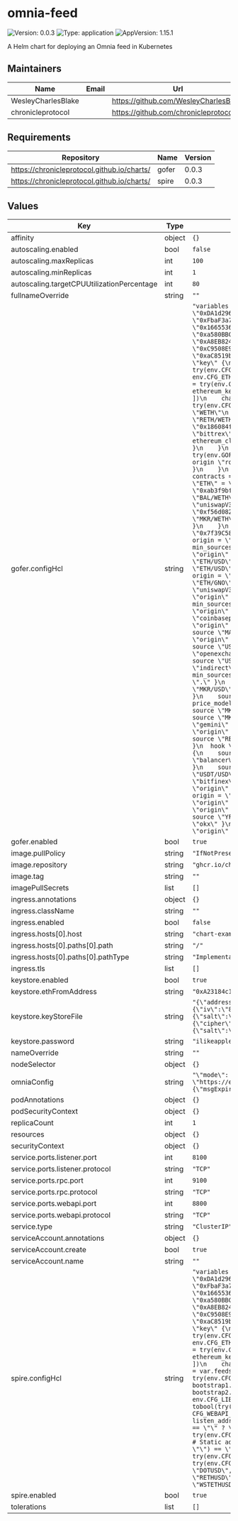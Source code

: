 # omnia-feed

![Version: 0.0.3](https://img.shields.io/badge/Version-0.0.3-informational?style=flat-square) ![Type: application](https://img.shields.io/badge/Type-application-informational?style=flat-square) ![AppVersion: 1.15.1](https://img.shields.io/badge/AppVersion-1.15.1-informational?style=flat-square)

A Helm chart for deploying an Omnia feed in Kubernetes

## Maintainers

| Name | Email | Url |
| ---- | ------ | --- |
| WesleyCharlesBlake |  | <https://github.com/WesleyCharlesBlake> |
| chronicleprotocol |  | <https://github.com/chronicleprotocol> |

## Requirements

| Repository | Name | Version |
|------------|------|---------|
| https://chronicleprotocol.github.io/charts/ | gofer | 0.0.3 |
| https://chronicleprotocol.github.io/charts/ | spire | 0.0.3 |

## Values

| Key | Type | Default | Description |
|-----|------|---------|-------------|
| affinity | object | `{}` |  |
| autoscaling.enabled | bool | `false` |  |
| autoscaling.maxReplicas | int | `100` |  |
| autoscaling.minReplicas | int | `1` |  |
| autoscaling.targetCPUUtilizationPercentage | int | `80` |  |
| fullnameOverride | string | `""` |  |
| gofer.configHcl | string | `"variables {\n  # List of feeds that are allowed to send price updates and event attestations.\n  feeds = try(env.CFG_FEEDS == \"\" ? [] : split(\",\", env.CFG_FEEDS), [\n    \"0xDA1d2961Da837891f43235FddF66BAD26f41368b\",\n    \"0x4b0E327C08e23dD08cb87Ec994915a5375619aa2\",\n    \"0x75ef8432566A79C86BBF207A47df3963B8Cf0753\",\n    \"0x83e23C207a67a9f9cB680ce84869B91473403e7d\",\n    \"0xFbaF3a7eB4Ec2962bd1847687E56aAEE855F5D00\",\n    \"0xfeEd00AA3F0845AFE52Df9ECFE372549B74C69D2\",\n    \"0x71eCFF5261bAA115dcB1D9335c88678324b8A987\",\n    \"0x8ff6a38A1CD6a42cAac45F08eB0c802253f68dfD\",\n    \"0x16655369Eb59F3e1cAFBCfAC6D3Dd4001328f747\",\n    \"0xD09506dAC64aaA718b45346a032F934602e29cca\",\n    \"0xc00584B271F378A0169dd9e5b165c0945B4fE498\",\n    \"0x60da93D9903cb7d3eD450D4F81D402f7C4F71dd9\",\n    \"0xa580BBCB1Cee2BCec4De2Ea870D20a12A964819e\",\n    \"0xD27Fa2361bC2CfB9A591fb289244C538E190684B\",\n    \"0x8de9c5F1AC1D4d02bbfC25fD178f5DAA4D5B26dC\",\n    \"0xE6367a7Da2b20ecB94A25Ef06F3b551baB2682e6\",\n    \"0xA8EB82456ed9bAE55841529888cDE9152468635A\",\n    \"0x130431b4560Cd1d74A990AE86C337a33171FF3c6\",\n    \"0x8aFBD9c3D794eD8DF903b3468f4c4Ea85be953FB\",\n    \"0xd94BBe83b4a68940839cD151478852d16B3eF891\",\n    \"0xC9508E9E3Ccf319F5333A5B8c825418ABeC688BA\",\n    \"0x77EB6CF8d732fe4D92c427fCdd83142DB3B742f7\",\n    \"0x3CB645a8f10Fb7B0721eaBaE958F77a878441Cb9\",\n    \"0x4f95d9B4D842B2E2B1d1AC3f2Cf548B93Fd77c67\",\n    \"0xaC8519b3495d8A3E3E44c041521cF7aC3f8F63B3\",\n    \"0xd72BA9402E9f3Ff01959D6c841DDD13615FFff42\"\n  ])\n}\n\nethereum {\n  rand_keys = try(env.CFG_ETH_FROM, \"\") == \"\" ? [\"default\"] : []\n\n  dynamic \"key\" {\n    for_each = try(env.CFG_ETH_FROM, \"\") == \"\" ? [] : [1]\n    labels   = [\"default\"]\n    content {\n      address         = try(env.CFG_ETH_FROM, \"\")\n      keystore_path   = try(env.CFG_ETH_KEYS, \"\")\n      passphrase_file = try(env.CFG_ETH_PASS, \"\")\n    }\n  }\n\n  client \"default\" {\n    rpc_urls     = try(env.CFG_ETH_RPC_URLS == \"\" ? [] : split(\",\", env.CFG_ETH_RPC_URLS), [\n      \"https://eth.public-rpc.com\"\n    ])\n    chain_id     = tonumber(try(env.CFG_ETH_CHAIN_ID, \"1\"))\n    ethereum_key = \"default\"\n  }\n\n  client \"arbitrum\" {\n    rpc_urls     = try(env.CFG_ETH_ARB_RPC_URLS == \"\" ? [] : split(\",\", env.CFG_ETH_ARB_RPC_URLS), [\n      \"https://arbitrum.public-rpc.com\"\n    ])\n    chain_id     = tonumber(try(env.CFG_ETH_ARB_CHAIN_ID, \"42161\"))\n    ethereum_key = \"default\"\n  }\n\n  client \"optimism\" {\n    rpc_urls     = try(env.CFG_ETH_OPT_RPC_URLS == \"\" ? [] : split(\",\", env.CFG_ETH_OPT_RPC_URLS), [\n      \"https://mainnet.optimism.io\"\n    ])\n    chain_id     = tonumber(try(env.CFG_ETH_OPT_CHAIN_ID, \"10\"))\n    ethereum_key = \"default\"\n  }\n}\n\ngofer {\n  rpc_listen_addr = try(env.CFG_GOFER_RPC_ADDR, \"0.0.0.0:9200\")\n  rpc_agent_addr  = try(env.CFG_GOFER_RPC_ADDR, \"127.0.0.1:9200\")\n\n  origin \"balancerV2\" {\n    type   = \"balancerV2\"\n    params = {\n      ethereum_client = \"default\"\n      symbol_aliases  = {\n        \"ETH\" = \"WETH\"\n      }\n      contracts = {\n        \"WETH/GNO\"      = \"0xF4C0DD9B82DA36C07605df83c8a416F11724d88b\",\n        \"Ref:RETH/WETH\" = \"0xae78736Cd615f374D3085123A210448E74Fc6393\",\n        \"RETH/WETH\"     = \"0x1E19CF2D73a72Ef1332C882F20534B6519Be0276\",\n        \"STETH/WETH\"    = \"0x32296969ef14eb0c6d29669c550d4a0449130230\",\n        \"WETH/YFI\"      = \"0x186084ff790c65088ba694df11758fae4943ee9e\"\n      }\n    }\n  }\n\n  origin \"binance_us\" {\n    type   = \"binance\"\n    params = {\n      url = \"https://www.binance.us\"\n    }\n  }\n\n  origin \"bittrex\" {\n    type   = \"bittrex\"\n    params = {\n      symbol_aliases = {\n        \"REP\" = \"REPV2\"\n      }\n    }\n  }\n\n  origin \"curve\" {\n    type   = \"curve\"\n    params = {\n      ethereum_client = \"default\"\n      contracts       = {\n        \"RETH/WSTETH\" = \"0x447Ddd4960d9fdBF6af9a790560d0AF76795CB08\",\n        \"ETH/STETH\"   = \"0xDC24316b9AE028F1497c275EB9192a3Ea0f67022\"\n      }\n    }\n  }\n\n  origin \"ishares\" {\n    type = \"ishares\"\n  }\n\n  origin \"openexchangerates\" {\n    type   = \"openexchangerates\"\n    params = {\n      api_key = try(env.GOFER_OPENEXCHANGERATES_API_KEY, \"\")\n    }\n  }\n\n  origin \"poloniex\" {\n    type   = \"poloniex\"\n    params = {\n      symbol_aliases = {\n        \"REP\" = \"REPV2\"\n      }\n    }\n  }\n\n  origin \"rocketpool\" {\n    type   = \"rocketpool\"\n    params = {\n      ethereum_client = \"default\"\n      contracts       = {\n        \"RETH/ETH\" = \"0xae78736Cd615f374D3085123A210448E74Fc6393\"\n      }\n    }\n  }\n\n  origin \"sushiswap\" {\n    type   = \"sushiswap\"\n    params = {\n      symbol_aliases = {\n        \"ETH\" = \"WETH\",\n        \"BTC\" = \"WBTC\",\n        \"USD\" = \"USDC\"\n      }\n      contracts = {\n        \"YFI/WETH\" = \"0x088ee5007c98a9677165d78dd2109ae4a3d04d0c\"\n      }\n    }\n  }\n\n  origin \"uniswap\" {\n    type   = \"uniswap\"\n    params = {\n      symbol_aliases = {\n        \"ETH\" = \"WETH\",\n        \"BTC\" = \"WBTC\",\n        \"USD\" = \"USDC\"\n      }\n      contracts = {\n        \"WETH/USDC\" = \"0xb4e16d0168e52d35cacd2c6185b44281ec28c9dc\",\n        \"LEND/WETH\" = \"0xab3f9bf1d81ddb224a2014e98b238638824bcf20\",\n        \"LRC/WETH\"  = \"0x8878df9e1a7c87dcbf6d3999d997f262c05d8c70\",\n        \"PAXG/WETH\" = \"0x9c4fe5ffd9a9fc5678cfbd93aa2d4fd684b67c4c\",\n        \"BAL/WETH\"  = \"0xa70d458a4d9bc0e6571565faee18a48da5c0d593\",\n        \"YFI/WETH\"  = \"0x2fdbadf3c4d5a8666bc06645b8358ab803996e28\"\n      }\n    }\n  }\n\n  origin \"uniswapV3\" {\n    type   = \"uniswapV3\"\n    params = {\n      symbol_aliases = {\n        \"BTC\" = \"WBTC\",\n        \"ETH\" = \"WETH\",\n        \"USD\" = \"USDC\"\n      }\n      contracts = {\n        \"GNO/WETH\"  = \"0xf56d08221b5942c428acc5de8f78489a97fc5599\",\n        \"LINK/WETH\" = \"0xa6cc3c2531fdaa6ae1a3ca84c2855806728693e8\",\n        \"MKR/USDC\"  = \"0xc486ad2764d55c7dc033487d634195d6e4a6917e\",\n        \"MKR/WETH\"  = \"0xe8c6c9227491c0a8156a0106a0204d881bb7e531\",\n        \"USDC/WETH\" = \"0x88e6a0c2ddd26feeb64f039a2c41296fcb3f5640\",\n        \"YFI/WETH\"  = \"0x04916039b1f59d9745bf6e0a21f191d1e0a84287\"\n      }\n    }\n  }\n\n  origin \"wsteth\" {\n    type   = \"wsteth\"\n    params = {\n      ethereum_client = \"default\"\n      contracts       = {\n        \"WSTETH/STETH\" = \"0x7f39C581F595B53c5cb19bD0b3f8dA6c935E2Ca0\"\n      }\n    }\n  }\n\n  price_model \"BTC/USD\" \"median\" {\n    source \"BTC/USD\" \"origin\" { origin = \"binance_us\" }\n    source \"BTC/USD\" \"origin\" { origin = \"bitstamp\" }\n    source \"BTC/USD\" \"origin\" { origin = \"coinbasepro\" }\n    source \"BTC/USD\" \"origin\" { origin = \"gemini\" }\n    source \"BTC/USD\" \"origin\" { origin = \"kraken\" }\n    min_sources = 3\n  }\n\n  price_model \"ETH/BTC\" \"median\" {\n    source \"ETH/BTC\" \"origin\" { origin = \"binance_us\" }\n    source \"ETH/BTC\" \"origin\" { origin = \"bitstamp\" }\n    source \"ETH/BTC\" \"origin\" { origin = \"coinbasepro\" }\n    source \"ETH/BTC\" \"origin\" { origin = \"gemini\" }\n    source \"ETH/BTC\" \"origin\" { origin = \"kraken\" }\n    min_sources = 3\n  }\n\n  price_model \"ETH/USD\" \"median\" {\n    source \"ETH/USD\" \"indirect\" {\n      source \"ETH/BTC\" \"origin\" { origin = \"binance\" }\n      source \"BTC/USD\" \"origin\" { origin = \".\" }\n    }\n    source \"ETH/USD\" \"origin\" { origin = \"bitstamp\" }\n    source \"ETH/USD\" \"origin\" { origin = \"coinbasepro\" }\n    source \"ETH/USD\" \"origin\" { origin = \"gemini\" }\n    source \"ETH/USD\" \"origin\" { origin = \"kraken\" }\n    source \"ETH/USD\" \"origin\" { origin = \"uniswapV3\" }\n    min_sources = 3\n  }\n\n  price_model \"GNO/USD\" \"median\" {\n    source \"GNO/USD\" \"indirect\" {\n      source \"ETH/GNO\" \"origin\" { origin = \"balancerV2\" }\n      source \"ETH/USD\" \"origin\" { origin = \".\" }\n    }\n    source \"GNO/USD\" \"indirect\" {\n      source \"GNO/ETH\" \"origin\" { origin = \"uniswapV3\" }\n      source \"ETH/USD\" \"origin\" { origin = \".\" }\n    }\n    source \"GNO/USD\" \"indirect\" {\n      source \"GNO/BTC\" \"origin\" { origin = \"kraken\" }\n      source \"BTC/USD\" \"origin\" { origin = \".\" }\n    }\n    source \"GNO/USD\" \"indirect\" {\n      source \"GNO/USDT\" \"origin\" { origin = \"binance\" }\n      source \"USDT/USD\" \"origin\" { origin = \".\" }\n    }\n    min_sources = 3\n  }\n\n  price_model \"IBTA/USD\" \"origin\" {\n    origin = \"ishares\"\n  }\n\n  price_model \"LINK/USD\" \"median\" {\n    source \"LINK/USD\" \"indirect\" {\n      source \"LINK/BTC\" \"origin\" { origin = \"binance\" }\n      source \"BTC/USD\" \"origin\" { origin = \".\" }\n    }\n    source \"LINK/USD\" \"origin\" { origin = \"bitstamp\" }\n    source \"LINK/USD\" \"origin\" { origin = \"coinbasepro\" }\n    source \"LINK/USD\" \"origin\" { origin = \"gemini\" }\n    source \"LINK/USD\" \"origin\" { origin = \"kraken\" }\n    source \"LINK/USD\" \"indirect\" {\n      source \"LINK/ETH\" \"origin\" { origin = \"uniswapV3\" }\n      source \"ETH/USD\" \"origin\" { origin = \".\" }\n    }\n    min_sources = 3\n  }\n\n  price_model \"MANA/USD\" \"median\" {\n    source \"MANA/USD\" \"indirect\" {\n      source \"MANA/BTC\" \"origin\" { origin = \"binance\" }\n      source \"BTC/USD\" \"origin\" { origin = \".\" }\n    }\n    source \"MANA/USD\" \"origin\" { origin = \"binance_us\" }\n    source \"MANA/USD\" \"origin\" { origin = \"coinbasepro\" }\n    source \"MANA/USD\" \"origin\" { origin = \"kraken\" }\n    source \"MANA/USD\" \"indirect\" {\n      source \"MANA/USDT\" \"origin\" { origin = \"okx\" }\n      source \"USDT/USD\" \"origin\" { origin = \".\" }\n    }\n    source \"MANA/USD\" \"indirect\" {\n      source \"MANA/KRW\" \"origin\" { origin = \"upbit\" }\n      source \"KRW/USD\" \"origin\" { origin = \"openexchangerates\" }\n    }\n    min_sources = 3\n  }\n\n  price_model \"MATIC/USD\" \"median\" {\n    source \"MATIC/USD\" \"indirect\" {\n      source \"MATIC/USDT\" \"origin\" { origin = \"binance\" }\n      source \"USDT/USD\" \"origin\" { origin = \".\" }\n    }\n    source \"MATIC/USD\" \"origin\" { origin = \"coinbasepro\" }\n    source \"MATIC/USD\" \"origin\" { origin = \"gemini\" }\n    source \"MATIC/USD\" \"indirect\" {\n      source \"MATIC/USDT\" \"origin\" { origin = \"huobi\" }\n      source \"USDT/USD\" \"origin\" { origin = \".\" }\n    }\n    source \"MATIC/USD\" \"origin\" { origin = \"kraken\" }\n    min_sources = 3\n  }\n\n  price_model \"MKR/USD\" \"median\" {\n    source \"MKR/USD\" \"indirect\" {\n      source \"MKR/BTC\" \"origin\" { origin = \"binance\" }\n      source \"BTC/USD\" \"origin\" { origin = \".\" }\n    }\n    source \"MKR/USD\" \"origin\" { origin = \"bitstamp\" }\n    source \"MKR/USD\" \"origin\" { origin = \"coinbasepro\" }\n    source \"MKR/USD\" \"origin\" { origin = \"gemini\" }\n    source \"MKR/USD\" \"origin\" { origin = \"kraken\" }\n    source \"MKR/USD\" \"indirect\" {\n      source \"MKR/ETH\" \"origin\" { origin = \"uniswapV3\" }\n      source \"ETH/USD\" \"origin\" { origin = \".\" }\n    }\n    source \"MKR/USD\" \"indirect\" {\n      source \"MKR/USDC\" \"origin\" { origin = \"uniswapV3\" }\n      source \"USDC/USD\" \"origin\" { origin = \".\" }\n    }\n    min_sources = 3\n  }\n\n  price_model \"MKR/ETH\" \"median\" {\n    source \"MKR/ETH\" \"indirect\" {\n      source \"MKR/BTC\" \"origin\" { origin = \"binance\" }\n      source \"ETH/BTC\" \"origin\" { origin = \".\" }\n    }\n    source \"MKR/ETH\" \"indirect\" {\n      source \"MKR/USD\" \"origin\" { origin = \"bitstamp\" }\n      source \"ETH/USD\" \"origin\" { origin = \".\" }\n    }\n    source \"MKR/ETH\" \"indirect\" {\n      source \"MKR/USD\" \"origin\" { origin = \"coinbasepro\" }\n      source \"ETH/USD\" \"origin\" { origin = \".\" }\n    }\n    source \"MKR/ETH\" \"indirect\" {\n      source \"MKR/USD\" \"origin\" { origin = \"gemini\" }\n      source \"ETH/USD\" \"origin\" { origin = \".\" }\n    }\n    source \"MKR/ETH\" \"indirect\" {\n      source \"MKR/USD\" \"origin\" { origin = \"kraken\" }\n      source \"ETH/USD\" \"origin\" { origin = \".\" }\n    }\n    min_sources = 3\n  }\n\n  price_model \"RETH/ETH\" \"median\" {\n    source \"RETH/ETH\" \"origin\" { origin = \"balancerV2\" }\n    source \"RETH/ETH\" \"indirect\" {\n      source \"RETH/WSTETH\" \"origin\" { origin = \"curve\" }\n      source \"WSTETH/ETH\" \"origin\" { origin = \".\" }\n    }\n    source \"RETH/ETH\" \"origin\" { origin = \"rocketpool\" }\n    min_sources = 3\n  }\n  hook \"RETH/ETH\" {\n    post_price = {\n      ethereum_client  = \"default\"\n      circuit_contract = \"0xa3105dee5ec73a7003482b1a8968dc88666f3589\"\n    }\n  }\n\n  price_model \"RETH/USD\" \"indirect\" {\n    source \"RETH/ETH\" \"origin\" { origin = \".\" }\n    source \"ETH/USD\" \"origin\" { origin = \".\" }\n  }\n\n  price_model \"STETH/ETH\" \"median\" {\n    source \"STETH/ETH\" \"origin\" { origin = \"balancerV2\" }\n    source \"STETH/ETH\" \"origin\" { origin = \"curve\" }\n    min_sources = 2\n  }\n\n  price_model \"USDC/USD\" \"median\" {\n    source \"USDC/USD\" \"origin\" { origin = \"coinbasepro\" }\n    source \"USDC/USD\" \"origin\" { origin = \"gemini\" }\n    source \"USDC/USD\" \"origin\" { origin = \"kraken\" }\n    min_sources = 2\n  }\n\n  price_model \"USDT/USD\" \"median\" {\n    source \"USDT/USD\" \"indirect\" {\n      source \"BTC/USDT\" \"origin\" { origin = \"binance\" }\n      source \"BTC/USD\" \"origin\" { origin = \".\" }\n    }\n    source \"USDT/USD\" \"origin\" { origin = \"bitfinex\" }\n    source \"USDT/USD\" \"origin\" { origin = \"coinbasepro\" }\n    source \"USDT/USD\" \"origin\" { origin = \"kraken\" }\n    source \"USDT/USD\" \"indirect\" {\n      source \"BTC/USDT\" \"origin\" { origin = \"okx\" }\n      source \"BTC/USD\" \"origin\" { origin = \".\" }\n    }\n    min_sources = 3\n  }\n\n  price_model \"WSTETH/ETH\" \"indirect\" {\n    source \"WSTETH/STETH\" \"origin\" { origin = \"wsteth\" }\n    source \"STETH/ETH\" \"origin\" { origin = \".\" }\n  }\n\n  price_model \"WSTETH/USD\" \"indirect\" {\n    source \"WSTETH/ETH\" \"origin\" { origin = \".\" }\n    source \"ETH/USD\" \"origin\" { origin = \".\" }\n  }\n\n  price_model \"YFI/USD\" \"median\" {\n    source \"YFI/USD\" \"indirect\" {\n      source \"ETH/YFI\" \"origin\" { origin = \"balancerV2\" }\n      source \"ETH/USD\" \"origin\" { origin = \".\" }\n    }\n    source \"YFI/USD\" \"indirect\" {\n      source \"YFI/USDT\" \"origin\" { origin = \"binance\" }\n      source \"USDT/USD\" \"origin\" { origin = \".\" }\n    }\n    source \"YFI/USD\" \"origin\" { origin = \"coinbasepro\" }\n    source \"YFI/USD\" \"origin\" { origin = \"kraken\" }\n    source \"YFI/USD\" \"indirect\" {\n      source \"YFI/USDT\" \"origin\" { origin = \"okx\" }\n      source \"USDT/USD\" \"origin\" { origin = \".\" }\n    }\n    source \"YFI/USD\" \"indirect\" {\n      source \"YFI/ETH\" \"origin\" { origin = \"sushiswap\" }\n      source \"ETH/USD\" \"origin\" { origin = \".\" }\n    }\n    min_sources = 2\n  }\n}\n"` |  |
| gofer.enabled | bool | `true` |  |
| image.pullPolicy | string | `"IfNotPresent"` |  |
| image.repository | string | `"ghcr.io/chronicleprotocol/omnia_feed"` |  |
| image.tag | string | `""` |  |
| imagePullSecrets | list | `[]` |  |
| ingress.annotations | object | `{}` |  |
| ingress.className | string | `""` |  |
| ingress.enabled | bool | `false` |  |
| ingress.hosts[0].host | string | `"chart-example.local"` |  |
| ingress.hosts[0].paths[0].path | string | `"/"` |  |
| ingress.hosts[0].paths[0].pathType | string | `"ImplementationSpecific"` |  |
| ingress.tls | list | `[]` |  |
| keystore.enabled | bool | `true` |  |
| keystore.ethFromAddress | string | `"0xA23184c1Ac6F51c4b1b462c108E4652Dc9B4f5A6"` |  |
| keystore.keyStoreFile | string | `"{\"address\":\"a23184c1ac6f51c4b1b462c108e4652dc9b4f5a6\",\"id\":\"073dd01b-1b87-46b4-b52f-ca243bcf4b7b\",\"version\":3,\"Crypto\":{\"cipher\":\"aes-128-ctr\",\"cipherparams\":{\"iv\":\"8491d0eb057afca54a339c25163a6928\"},\"ciphertext\":\"006b10186ff3f4b9b1638ad176a83cd02eb8b6d687e651bad2e38fb91060e68d\",\"kdf\":\"scrypt\",\"kdfparams\":{\"salt\":\"1010801fe1140932f9a078010236292a481dc065b5bacb1aca8d7178d164340f\",\"n\":131072,\"dklen\":32,\"p\":1,\"r\":8},\"mac\":\"d91389bec6bcded7d67fd587b8c08a1136612eda15de88bf881d61ad46827674\"},\"crypto\":{\"cipher\":\"aes-128-ctr\",\"cipherparams\":{\"iv\":\"8491d0eb057afca54a339c25163a6928\"},\"ciphertext\":\"006b10186ff3f4b9b1638ad176a83cd02eb8b6d687e651bad2e38fb91060e68d\",\"kdf\":\"scrypt\",\"kdfparams\":{\"salt\":\"1010801fe1140932f9a078010236292a481dc065b5bacb1aca8d7178d164340f\",\"n\":131072,\"dklen\":32,\"p\":1,\"r\":8},\"mac\":\"d91389bec6bcded7d67fd587b8c08a1136612eda15de88bf881d61ad46827674\"}}"` |  |
| keystore.password | string | `"ilikeapples"` |  |
| nameOverride | string | `""` |  |
| nodeSelector | object | `{}` |  |
| omniaConfig | string | `"\"mode\": \"feed\",\n\"options\": {\n  \"interval\": 60,\n  \"msgLimit\": 35,\n  \"srcTimeout\": 10,\n  \"setzerTimeout\": 10,\n  \"setzerCacheExpiry\": 120,\n  \"setzerMinMedian\": 3,\n  \"setzerEthRpcUrl\": \"https://eth.public-rpc.com\"\n},\n\"sources\":[\"gofer\",\"setzer\"],\n\"transports\":[\"spire\"],\n\"pairs\": {\n  \"BTC/USD\":{\"msgExpiration\":300,\"msgSpread\":0.5},\n  \"ETH/USD\":{\"msgExpiration\":300,\"msgSpread\":0.5}\n}\n"` |  |
| podAnnotations | object | `{}` |  |
| podSecurityContext | object | `{}` |  |
| replicaCount | int | `1` |  |
| resources | object | `{}` |  |
| securityContext | object | `{}` |  |
| service.ports.listener.port | int | `8100` |  |
| service.ports.listener.protocol | string | `"TCP"` |  |
| service.ports.rpc.port | int | `9100` |  |
| service.ports.rpc.protocol | string | `"TCP"` |  |
| service.ports.webapi.port | int | `8800` |  |
| service.ports.webapi.protocol | string | `"TCP"` |  |
| service.type | string | `"ClusterIP"` |  |
| serviceAccount.annotations | object | `{}` |  |
| serviceAccount.create | bool | `true` |  |
| serviceAccount.name | string | `""` |  |
| spire.configHcl | string | `"variables {\n  # List of feeds that are allowed to send price updates and event attestations.\n  feeds = try(env.CFG_FEEDS == \"\" ? [] : split(\",\", env.CFG_FEEDS), [\n    \"0xDA1d2961Da837891f43235FddF66BAD26f41368b\",\n    \"0x4b0E327C08e23dD08cb87Ec994915a5375619aa2\",\n    \"0x75ef8432566A79C86BBF207A47df3963B8Cf0753\",\n    \"0x83e23C207a67a9f9cB680ce84869B91473403e7d\",\n    \"0xFbaF3a7eB4Ec2962bd1847687E56aAEE855F5D00\",\n    \"0xfeEd00AA3F0845AFE52Df9ECFE372549B74C69D2\",\n    \"0x71eCFF5261bAA115dcB1D9335c88678324b8A987\",\n    \"0x8ff6a38A1CD6a42cAac45F08eB0c802253f68dfD\",\n    \"0x16655369Eb59F3e1cAFBCfAC6D3Dd4001328f747\",\n    \"0xD09506dAC64aaA718b45346a032F934602e29cca\",\n    \"0xc00584B271F378A0169dd9e5b165c0945B4fE498\",\n    \"0x60da93D9903cb7d3eD450D4F81D402f7C4F71dd9\",\n    \"0xa580BBCB1Cee2BCec4De2Ea870D20a12A964819e\",\n    \"0xD27Fa2361bC2CfB9A591fb289244C538E190684B\",\n    \"0x8de9c5F1AC1D4d02bbfC25fD178f5DAA4D5B26dC\",\n    \"0xE6367a7Da2b20ecB94A25Ef06F3b551baB2682e6\",\n    \"0xA8EB82456ed9bAE55841529888cDE9152468635A\",\n    \"0x130431b4560Cd1d74A990AE86C337a33171FF3c6\",\n    \"0x8aFBD9c3D794eD8DF903b3468f4c4Ea85be953FB\",\n    \"0xd94BBe83b4a68940839cD151478852d16B3eF891\",\n    \"0xC9508E9E3Ccf319F5333A5B8c825418ABeC688BA\",\n    \"0x77EB6CF8d732fe4D92c427fCdd83142DB3B742f7\",\n    \"0x3CB645a8f10Fb7B0721eaBaE958F77a878441Cb9\",\n    \"0x4f95d9B4D842B2E2B1d1AC3f2Cf548B93Fd77c67\",\n    \"0xaC8519b3495d8A3E3E44c041521cF7aC3f8F63B3\",\n    \"0xd72BA9402E9f3Ff01959D6c841DDD13615FFff42\"\n  ])\n}\n\nethereum {\n  rand_keys = try(env.CFG_ETH_FROM, \"\") == \"\" ? [\"default\"] : []\n\n  dynamic \"key\" {\n    for_each = try(env.CFG_ETH_FROM, \"\") == \"\" ? [] : [1]\n    labels   = [\"default\"]\n    content {\n      address         = try(env.CFG_ETH_FROM, \"\")\n      keystore_path   = try(env.CFG_ETH_KEYS, \"\")\n      passphrase_file = try(env.CFG_ETH_PASS, \"\")\n    }\n  }\n\n  client \"default\" {\n    rpc_urls     = try(env.CFG_ETH_RPC_URLS == \"\" ? [] : split(\",\", env.CFG_ETH_RPC_URLS), [\n      \"https://eth.public-rpc.com\"\n    ])\n    chain_id     = tonumber(try(env.CFG_ETH_CHAIN_ID, \"1\"))\n    ethereum_key = \"default\"\n  }\n\n  client \"arbitrum\" {\n    rpc_urls     = try(env.CFG_ETH_ARB_RPC_URLS == \"\" ? [] : split(\",\", env.CFG_ETH_ARB_RPC_URLS), [\n      \"https://arbitrum.public-rpc.com\"\n    ])\n    chain_id     = tonumber(try(env.CFG_ETH_ARB_CHAIN_ID, \"42161\"))\n    ethereum_key = \"default\"\n  }\n\n  client \"optimism\" {\n    rpc_urls     = try(env.CFG_ETH_OPT_RPC_URLS == \"\" ? [] : split(\",\", env.CFG_ETH_OPT_RPC_URLS), [\n      \"https://mainnet.optimism.io\"\n    ])\n    chain_id     = tonumber(try(env.CFG_ETH_OPT_CHAIN_ID, \"10\"))\n    ethereum_key = \"default\"\n  }\n}\n\ntransport {\n  # LibP2P transport configuration. Always enabled.\n  libp2p {\n    feeds           = var.feeds\n    priv_key_seed   = try(env.CFG_LIBP2P_PK_SEED, \"\")\n    listen_addrs    = try(split(\",\", env.CFG_LIBP2P_LISTEN_ADDRS), [\"/ip4/0.0.0.0/tcp/8000\"])\n    bootstrap_addrs = try(env.CFG_LIBP2P_BOOTSTRAP_ADDRS == \"\" ? [] : split(\",\", env.CFG_LIBP2P_BOOTSTRAP_ADDRS), [\n      \"/dns/spire-bootstrap1.makerops.services/tcp/8000/p2p/12D3KooWRfYU5FaY9SmJcRD5Ku7c1XMBRqV6oM4nsnGQ1QRakSJi\",\n      \"/dns/spire-bootstrap2.makerops.services/tcp/8000/p2p/12D3KooWBGqjW4LuHUoYZUhbWW1PnDVRUvUEpc4qgWE3Yg9z1MoR\"\n    ])\n    direct_peers_addrs = try(env.CFG_LIBP2P_DIRECT_PEERS_ADDRS == \"\" ? [] : split(\",\", env.CFG_LIBP2P_DIRECT_PEERS_ADDRS), [])\n    blocked_addrs      = try(env.CFG_LIBP2P_BLOCKED_ADDRS == \"\" ? [] : split(\",\", env.CFG_LIBP2P_BLOCKED_ADDRS), [])\n    disable_discovery  = tobool(try(env.CFG_LIBP2P_DISABLE_DISCOVERY, false))\n    ethereum_key       = try(env.CFG_ETH_FROM, \"\") == \"\" ? \"\" : \"default\"\n  }\n\n  # WebAPI transport configuration. Enabled if CFG_WEBAPI_LISTEN_ADDR is set to a listen address.\n  dynamic \"webapi\" {\n    for_each = try(env.CFG_WEBAPI_LISTEN_ADDR, \"\") == \"\" ? [] : [1]\n    content {\n      feeds             = var.feeds\n      listen_addr       = try(env.CFG_WEBAPI_LISTEN_ADDR, \"0.0.0.0.8080\")\n      socks5_proxy_addr = try(env.CFG_WEBAPI_SOCKS5_PROXY_ADDR, \"127.0.0.1:9050\")\n      ethereum_key      = try(env.CFG_ETH_FROM, \"\") == \"\" ? \"\" : \"default\"\n\n      # Ethereum based address book. Enabled if CFG_WEBAPI_ETH_ADDR_BOOK is set to a contract address.\n      dynamic \"ethereum_address_book\" {\n        for_each = try(env.CFG_WEBAPI_ETH_ADDR_BOOK, \"\") == \"\" ? [] : [1]\n        content {\n          contract_addr   = try(env.CFG_WEBAPI_ETH_ADDR_BOOK, \"\")\n          ethereum_client = \"default\"\n        }\n      }\n\n      # Static address book. Enabled if CFG_WEBAPI_STATIC_ADDR_BOOK is set to a comma separated list of addresses.\n      dynamic \"static_address_book\" {\n        for_each = try(env.CFG_WEBAPI_STATIC_ADDR_BOOK, \"\") == \"\" ? [] : [1]\n        content {\n          addresses = try(split(\",\", env.CFG_WEBAPI_STATIC_ADDR_BOOK), \"\")\n        }\n      }\n    }\n  }\n}\n\nspire {\n  rpc_listen_addr = try(env.CFG_SPIRE_RPC_ADDR, \"0.0.0.0:9100\")\n  rpc_agent_addr  = try(env.CFG_SPIRE_RPC_ADDR, \"127.0.0.1:9100\")\n\n  # List of pairs that are collected by the spire node. Other pairs are ignored.\n  pairs = try(env.CFG_SPIRE_PAIRS == \"\" ? [] : split(\",\", env.CFG_SPIRE_PAIRS), [\n    \"AAVEUSD\",\n    \"AVAXUSD\",\n    \"BALUSD\",\n    \"BATUSD\",\n    \"BTCUSD\",\n    \"COMPUSD\",\n    \"CRVUSD\",\n    \"DOTUSD\",\n    \"ETHBTC\",\n    \"ETHUSD\",\n    \"FILUSD\",\n    \"GNOUSD\",\n    \"IBTAUSD\",\n    \"LINKUSD\",\n    \"LRCUSD\",\n    \"MANAUSD\",\n    \"MKRETH\",\n    \"MKRUSD\",\n    \"PAXGUSD\",\n    \"RETHUSD\",\n    \"SNXUSD\",\n    \"SOLUSD\",\n    \"UNIUSD\",\n    \"USDTUSD\",\n    \"WNXMUSD\",\n    \"XRPUSD\",\n    \"XTZUSD\",\n    \"YFIUSD\",\n    \"ZECUSD\",\n    \"ZRXUSD\",\n    \"STETHUSD\",\n    \"WSTETHUSD\",\n    \"MATICUSD\"\n  ])\n}\n"` |  |
| spire.enabled | bool | `true` |  |
| tolerations | list | `[]` |  |

